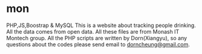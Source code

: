 # mon
PHP,JS,Boostrap &amp; MySQL
This is a website about tracking people drinking. All the data comes from open data.
All these files are from Monash IT Montech group. All the PHP scripts are written by Dorn(Xiangyu), 
  so any questions about the codes please send email to dorncheung@gmail.com.
